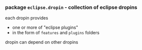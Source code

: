 
### package `eclipse.dropin` - collection of eclipse dropins

each dropin provides
* one or more of "eclipse plugins" 
* in the form of `features` and `plugins` folders

dropin can depend on other dropins
